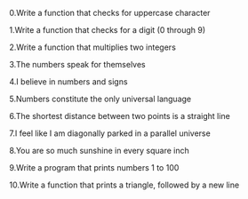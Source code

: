 
0.Write a function that checks for uppercase character

1.Write a function that checks for a digit (0 through 9)

2.Write a function that multiplies two integers

3.The numbers speak for themselves

4.I believe in numbers and signs

5.Numbers constitute the only universal language

6.The shortest distance between two points is a straight line

7.I feel like I am diagonally parked in a parallel universe

8.You are so much sunshine in every square inch

9.Write a program that prints numbers 1 to 100

10.Write a function that prints a triangle, followed by a new line
